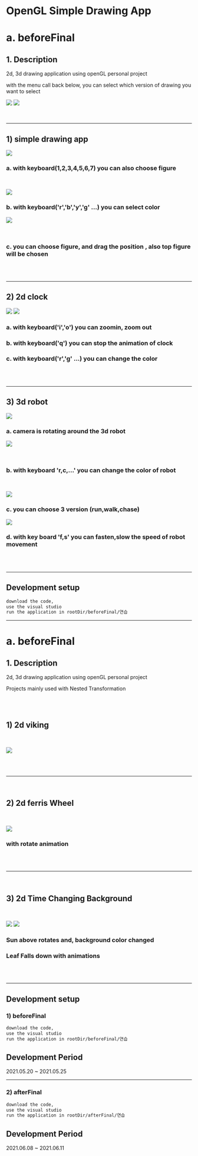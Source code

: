 # OpenGL Simple Drawing App
# a. beforeFinal

## 1. Description
2d, 3d drawing application using openGL personal project 

with the menu call back below, you can select
which version of drawing you want to select 

![](./readmeImg/menuselect1.png)
![](./readmeImg/menuselect2.png)

<br/>

___ 


## 1) simple drawing app

![](./readmeImg/simpledraw1.png)
### a. with keyboard(1,2,3,4,5,6,7) you can also choose figure

<br/>

![](./readmeImg/simpledraw2.png)

### b. with keyboard('r','b','y','g' ...) you can select color

![](./readmeImg/simpledraw3.png)

<br/>

### c. you can choose figure, and drag the position , also top figure will be chosen 

<br/>
<br/>

___ 


## 2) 2d clock 

![](./readmeImg/2dclock.png)
![](./readmeImg/2dclock2.png)


### a. with keyboard('i','o') you can zoomin, zoom out
### b. with keyboard('q') you can stop the animation of clock 
### c. with keyboard('r','g' ...) you can change the color 

<br/>
<br/>

___ 


## 3) 3d robot 

![](./readmeImg/3drobot.png)

### a. camera is rotating around the 3d robot 

![](./readmeImg/3drobot2.png)

<br/>

### b. with keyboard 'r,c,...' you can change the color of robot 

<br/>

![](./readmeImg/3drobot3.png)

### c. you can choose 3 version (run,walk,chase)

![](./readmeImg/3drobot4.png)

### d. with key board 'f,s' you can fasten,slow the speed of robot movement

<br/>
<br/>

___ 


## Development setup

```sh
download the code, 
use the visual studio
run the application in rootDir/beforeFinal/연습
```

---
# a. beforeFinal

## 1. Description
2d, 3d drawing application using openGL personal project 

Projects mainly used with Nested Transformation

<br>
<br>

## 1) 2d viking 

<br/>

![](./readmeImg/2d_viking.png)


<br/>
<br/>

___ 

<br/>

## 2) 2d ferris Wheel

<br/>

![](./readmeImg/2d_ferrisWheel.png)

### with rotate animation 

<br/>
<br/>

___ 

<br/>

## 3) 2d Time Changing Background  

<br/>

![](./readmeImg/2d_foreground_day.png)
![](./readmeImg/2d_foreground_night.png)
### Sun above rotates and, background color changed

### Leaf Falls down with animations 

<br/>
<br/>

___ 


## Development setup

### 1) beforeFinal
```sh
download the code, 
use the visual studio
run the application in rootDir/beforeFinal/연습
```
## Development Period
2021.05.20 ~ 2021.05.25

---

### 2) afterFinal 
```sh
download the code, 
use the visual studio
run the application in rootDir/afterFinal/연습
```

## Development Period
2021.06.08 ~ 2021.06.11

